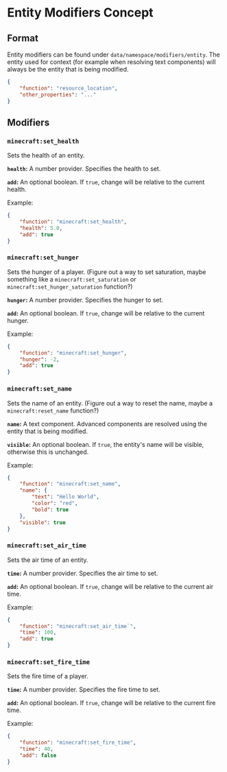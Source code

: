 # Entity Modifiers Concept

## Format

Entity modifiers can be found under `data/namespace/modifiers/entity`. The entity used for context (for example when resolving text components) will always be the entity that is being modified.

```json
{
    "function": "resource_location",
    "other_properties": "..."
}
```

## Modifiers

### `minecraft:set_health`

Sets the health of an entity.

**`health`:** A number provider. Specifies the health to set.

**`add`:** An optional boolean. If `true`, change will be relative to the current health.

Example:

```json
{
    "function": "minecraft:set_health",
    "health": 5.0,
    "add": true
}
```

### `minecraft:set_hunger`

Sets the hunger of a player. (Figure out a way to set saturation, maybe something like a `minecraft:set_saturation` or `minecraft:set_hunger_saturation` function?)

**`hunger`:** A number provider. Specifies the hunger to set.

**`add`:** An optional boolean. If `true`, change will be relative to the current hunger.

Example:

```json
{
    "function": "minecraft:set_hunger",
    "hunger": -2,
    "add": true
}
```

### `minecraft:set_name`

Sets the name of an entity. (Figure out a way to reset the name, maybe a `minecraft:reset_name` function?)

**`name`:** A text component. Advanced components are resolved using the entity that is being modified.

**`visible`:** An optional boolean. If `true`, the entity's name will be visible, otherwise this is unchanged.

Example:

```json
{
    "function": "minecraft:set_name",
    "name": {
        "text": "Hello World",
        "color": "red",
        "bold": true
    },
    "visible": true
}
```

### `minecraft:set_air_time`

Sets the air time of an entity.

**`time`:** A number provider. Specifies the air time to set.

**`add`:** An optional boolean. If `true`, change will be relative to the current air time.

Example:

```json
{
    "function": "minecraft:set_air_time`",
    "time": 100,
    "add": true
}
```

### `minecraft:set_fire_time`

Sets the fire time of a player.

**`time`:** A number provider. Specifies the fire time to set.

**`add`:** An optional boolean. If `true`, change will be relative to the current fire time.

Example:

```json
{
    "function": "minecraft:set_fire_time",
    "time": 40,
    "add": false
}
```
